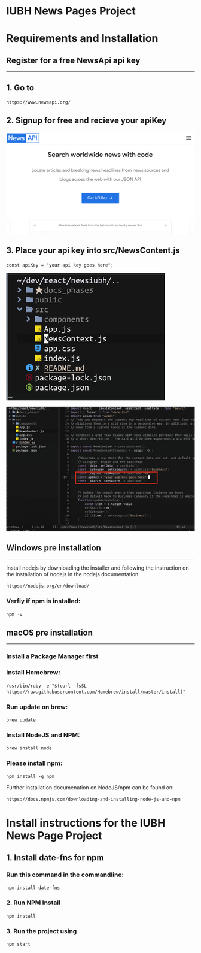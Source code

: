 # IUBH News Pages Project 

# Requirements and Installation


## Register for a free NewsApi api key
---
## 1. Go to 
    
    https://www.newsapi.org/

## 2.  Signup for free and recieve your apiKey

![Sign up for api key at newsapi.org](https://github.com/hirokoclanger/iubh-news-page-project/blob/4637411e64eaedd238e72f69bfd055d1e1e9cfa3/docs_phase3/Signup.png)

## 3. Place your api key into src/NewsContent.js
    
    const apiKey = "your api key goes here";

![Navigate to src directory](https://github.com/hirokoclanger/iubh-news-page-project/blob/145362880a470dea191e491fbf2ca7456d70ee05/docs_phase3/Navigatetosrc.png)    

![Place Api key into NewsContent.js and save the file](https://github.com/hirokoclanger/iubh-news-page-project/blob/145362880a470dea191e491fbf2ca7456d70ee05/docs_phase3/PlaceApiKey.png)

## Windows pre installation 
---
Install nodejs by downloading the installer and following the instruction on the installation of nodejs in the nodejs documentation:
    
    https://nodejs.org/en/download/

### Verfiy if npm is installed:
  
    npm -v

## macOS pre installation
---
### Install a Package Manager first


### install Homebrew:
    /usr/bin/ruby -e "$(curl -fsSL https://raw.githubusercontent.com/Homebrew/install/master/install)"


### Run update on brew:
    brew update

### Install NodeJS and NPM:
    brew install node

### Please install npm:
    npm install -g npm

Further installation documenation on NodeJS/npm can be found on:
    
    https://docs.npmjs.com/downloading-and-installing-node-js-and-npm


# Install instructions for the IUBH News Page Project

## 1. Install date-fns for npm

### Run this command in the commandline:
    npm install date-fns

### 2. Run NPM Install
    npm install

### 3. Run the project using 
    npm start


